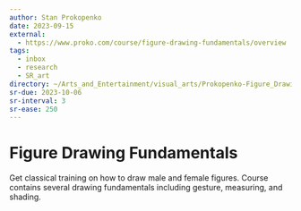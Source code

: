 ```yaml
---
author: Stan Prokopenko
date: 2023-09-15
external:
  - https://www.proko.com/course/figure-drawing-fundamentals/overview
tags:
  - inbox
  - research
  - SR_art
directory: ~/Arts_and_Entertainment/visual_arts/Prokopenko-Figure_Drawing_Fundamentals/
sr-due: 2023-10-06
sr-interval: 3
sr-ease: 250
---
```


# Figure Drawing Fundamentals

Get classical training on how to draw male and female figures. Course contains
several drawing fundamentals including gesture, measuring, and shading.

